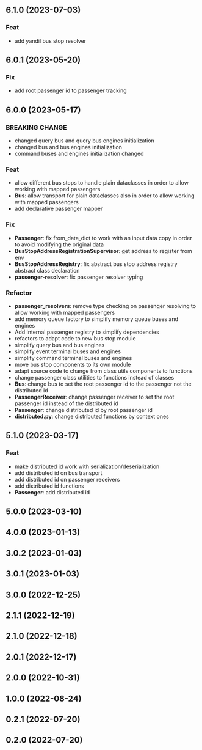 ## 6.1.0 (2023-07-03)

### Feat

- add yandil bus stop resolver

## 6.0.1 (2023-05-20)

### Fix

- add root passenger id to passenger tracking

## 6.0.0 (2023-05-17)

### BREAKING CHANGE

- changed query bus and query bus engines initialization
- changed bus and bus engines initialization
- command buses and engines initialization changed

### Feat

- allow different bus stops to handle plain dataclasses in order to allow working with mapped passengers
- **Bus**: allow transport for plain dataclasses also in order to allow working with mapped passengers
- add declarative passenger mapper

### Fix

- **Passenger**: fix from_data_dict to work with an input data copy in order to avoid modifying the original data
- **BusStopAddressRegistrationSupervisor**: get address to register from env
- **BusStopAddressRegistry**: fix abstract bus stop address registry abstract class declaration
- **passenger-resolver**: fix passenger resolver typing

### Refactor

- **passenger_resolvers**: remove type checking on passenger resolving to allow working with mapped passengers
- add memory queue factory to simplify memory queue buses and engines
- Add internal passenger registry to simplify dependencies
- refactors to adapt code to new  bus stop module
- simplify query bus and bus engines
- simplify event terminal buses and engines
- simplify command terminal buses and engines
- move bus stop components to its own module
- adapt source code to change from class utils components to functions
- change passenger class utilities to functions instead of classes
- **Bus**: change bus to set the root passenger id to the passenger not the distributed id
- **PassengerReceiver**: change passenger receiver to set the root passenger id instead of the distributed id
- **Passenger**: change distributed id by root passenger id
- **distributed.py**: change distributed functions by context ones

## 5.1.0 (2023-03-17)

### Feat

- make distributed id work with serialization/deserialization
- add distributed id on bus transport
- add distributed id on passenger receivers
- add distributed id functions
- **Passenger**: add distributed id

## 5.0.0 (2023-03-10)

## 4.0.0 (2023-01-13)

## 3.0.2 (2023-01-03)

## 3.0.1 (2023-01-03)

## 3.0.0 (2022-12-25)

## 2.1.1 (2022-12-19)

## 2.1.0 (2022-12-18)

## 2.0.1 (2022-12-17)

## 2.0.0 (2022-10-31)

## 1.0.0 (2022-08-24)

## 0.2.1 (2022-07-20)

## 0.2.0 (2022-07-20)
